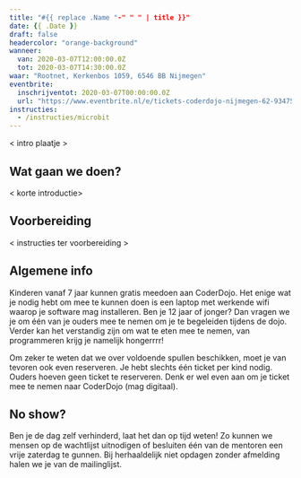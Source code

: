 ```yaml
---
title: "#{{ replace .Name "-" " " | title }}"
date: {{ .Date }}
draft: false
headercolor: "orange-background"
wanneer: 
  van: 2020-03-07T12:00:00.0Z
  tot: 2020-03-07T14:30:00.0Z
waar: "Rootnet, Kerkenbos 1059, 6546 BB Nijmegen"
eventbrite:
  inschrijventot: 2020-03-07T00:00:00.0Z
  url: "https://www.eventbrite.nl/e/tickets-coderdojo-nijmegen-62-93475366337"
instructies:
  - /instructies/microbit
---
```


< intro plaatje >
## Wat gaan we doen?

< korte introductie>

 <!--more-->
## Voorbereiding

< instructies ter voorbereiding >


## Algemene info

Kinderen vanaf 7 jaar kunnen gratis meedoen aan CoderDojo. Het enige wat je nodig hebt om mee te kunnen doen is een
laptop met
werkende wifi waarop je software mag installeren. Ben je 12 jaar of jonger? Dan vragen we je om één van je ouders
mee te nemen
om je te begeleiden tijdens de dojo. Verder kan het verstandig zijn om wat te eten mee te nemen,
van programmeren krijg je namelijk hongerrrr!

Om zeker te weten dat we over voldoende spullen beschikken, moet je van tevoren ook even reserveren. Je hebt slechts
één ticket per kind nodig. Ouders hoeven geen ticket te reserveren.
Denk er wel even aan om je ticket mee te nemen naar CoderDojo (mag digitaal).

## No show?

Ben je de dag zelf verhinderd, laat het dan op tijd weten! Zo kunnen we mensen op de wachtlijst uitnodigen of
besluiten één van de mentoren een vrije zaterdag te gunnen.
Bij herhaaldelijk niet opdagen zonder afmelding halen we je van de mailinglijst.

